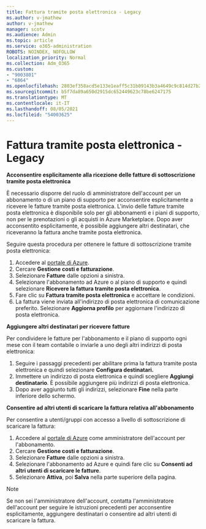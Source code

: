 ```yaml
---
title: Fattura tramite posta elettronica - Legacy
ms.author: v-jmathew
author: v-jmathew
manager: scotv
ms.audience: Admin
ms.topic: article
ms.service: o365-administration
ROBOTS: NOINDEX, NOFOLLOW
localization_priority: Normal
ms.collection: Adm_O365
ms.custom:
- "9003801"
- "6864"
ms.openlocfilehash: 2803ef358acd5e133e1eaff5c31b09143b3a4649c9c814d27b214585487c0e7e
ms.sourcegitcommit: b5f7da89a650d2915dc652449623c78be6247175
ms.translationtype: MT
ms.contentlocale: it-IT
ms.lasthandoff: 08/05/2021
ms.locfileid: "54003625"
---
```

# <a name="e-mail-invoice---legacy"></a>Fattura tramite posta elettronica - Legacy

**Acconsentire esplicitamente alla ricezione delle fatture di sottoscrizione tramite posta elettronica**

È necessario disporre del ruolo di amministratore dell'account per un abbonamento o di un piano di supporto per acconsentire esplicitamente a ricevere le fatture tramite posta elettronica. L'invio delle fatture tramite posta elettronica è disponibile solo per gli abbonamenti e i piani di supporto, non per le prenotazioni o gli acquisti in Azure Marketplace. Dopo aver acconsentito esplicitamente, è possibile aggiungere altri destinatari, che riceveranno la fattura anche tramite posta elettronica.

Seguire questa procedura per ottenere le fatture di sottoscrizione tramite posta elettronica:

1. Accedere al [portale di Azure](https://portal.azure.com/).
2. Cercare **Gestione costi e fatturazione**.
3. Selezionare **Fatture** dalle opzioni a sinistra.
4. Selezionare l'abbonamento ad Azure o al piano di supporto e quindi selezionare **Ricevere la fattura tramite posta elettronica**.
5. Fare clic su **Fattura tramite posta elettronica** e accettare le condizioni.
6. La fattura viene inviata all'indirizzo di posta elettronica di comunicazione preferito. Selezionare **Aggiorna profilo** per aggiornare l'indirizzo di posta elettronica.

**Aggiungere altri destinatari per ricevere fatture**

Per condividere le fatture per l'abbonamento e il piano di supporto ogni mese con il team contabile o inviarle a uno degli altri indirizzi di posta elettronica:

1. Seguire i passaggi precedenti per abilitare prima la fattura tramite posta elettronica e quindi selezionare **Configura destinatari.**
2. Immettere un indirizzo di posta elettronica e quindi scegliere **Aggiungi destinatario**. È possibile aggiungere più indirizzi di posta elettronica.
3. Dopo aver aggiunto tutti gli indirizzi, selezionare **Fine** nella parte inferiore dello schermo.

**Consentire ad altri utenti di scaricare la fattura relativa all'abbonamento**

Per consentire a utenti/gruppi con accesso a livello di sottoscrizione di scaricare la fattura:

1. Accedere al [portale di Azure](https://portal.azure.com/) come amministratore dell'account per l'abbonamento.
2. Cercare **Gestione costi e fatturazione**.
3. Selezionare **Fatture** dalle opzioni a sinistra.
4. Selezionare l'abbonamento ad Azure e quindi fare clic su **Consenti ad altri utenti di scaricare le fatture**.
5. Selezionare **Attiva**, poi **Salva** nella parte superiore della pagina.

> [!NOTE]
Se non sei l'amministratore dell'account, contatta l'amministratore dell'account per seguire le istruzioni precedenti per acconsentire esplicitamente, aggiungere destinatari o consentire ad altri utenti di scaricare la fattura.
